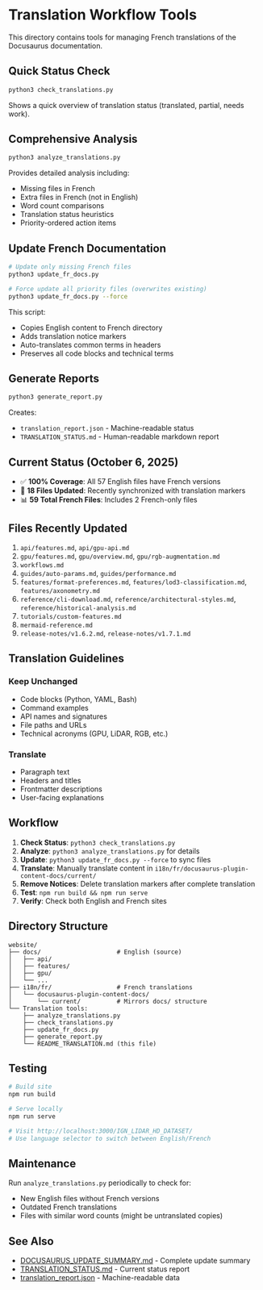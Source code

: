 # Translation Workflow Tools

This directory contains tools for managing French translations of the Docusaurus documentation.

## Quick Status Check

```bash
python3 check_translations.py
```

Shows a quick overview of translation status (translated, partial, needs work).

## Comprehensive Analysis

```bash
python3 analyze_translations.py
```

Provides detailed analysis including:

- Missing files in French
- Extra files in French (not in English)
- Word count comparisons
- Translation status heuristics
- Priority-ordered action items

## Update French Documentation

```bash
# Update only missing French files
python3 update_fr_docs.py

# Force update all priority files (overwrites existing)
python3 update_fr_docs.py --force
```

This script:

- Copies English content to French directory
- Adds translation notice markers
- Auto-translates common terms in headers
- Preserves all code blocks and technical terms

## Generate Reports

```bash
python3 generate_report.py
```

Creates:

- `translation_report.json` - Machine-readable status
- `TRANSLATION_STATUS.md` - Human-readable markdown report

## Current Status (October 6, 2025)

- ✅ **100% Coverage**: All 57 English files have French versions
- 🔄 **18 Files Updated**: Recently synchronized with translation markers
- 📊 **59 Total French Files**: Includes 2 French-only files

## Files Recently Updated

1. `api/features.md`, `api/gpu-api.md`
2. `gpu/features.md`, `gpu/overview.md`, `gpu/rgb-augmentation.md`
3. `workflows.md`
4. `guides/auto-params.md`, `guides/performance.md`
5. `features/format-preferences.md`, `features/lod3-classification.md`, `features/axonometry.md`
6. `reference/cli-download.md`, `reference/architectural-styles.md`, `reference/historical-analysis.md`
7. `tutorials/custom-features.md`
8. `mermaid-reference.md`
9. `release-notes/v1.6.2.md`, `release-notes/v1.7.1.md`

## Translation Guidelines

### Keep Unchanged

- Code blocks (Python, YAML, Bash)
- Command examples
- API names and signatures
- File paths and URLs
- Technical acronyms (GPU, LiDAR, RGB, etc.)

### Translate

- Paragraph text
- Headers and titles
- Frontmatter descriptions
- User-facing explanations

## Workflow

1. **Check Status**: `python3 check_translations.py`
2. **Analyze**: `python3 analyze_translations.py` for details
3. **Update**: `python3 update_fr_docs.py --force` to sync files
4. **Translate**: Manually translate content in `i18n/fr/docusaurus-plugin-content-docs/current/`
5. **Remove Notices**: Delete translation markers after complete translation
6. **Test**: `npm run build && npm run serve`
7. **Verify**: Check both English and French sites

## Directory Structure

```
website/
├── docs/                     # English (source)
│   ├── api/
│   ├── features/
│   ├── gpu/
│   └── ...
├── i18n/fr/                  # French translations
│   └── docusaurus-plugin-content-docs/
│       └── current/          # Mirrors docs/ structure
└── Translation tools:
    ├── analyze_translations.py
    ├── check_translations.py
    ├── update_fr_docs.py
    ├── generate_report.py
    └── README_TRANSLATION.md (this file)
```

## Testing

```bash
# Build site
npm run build

# Serve locally
npm run serve

# Visit http://localhost:3000/IGN_LIDAR_HD_DATASET/
# Use language selector to switch between English/French
```

## Maintenance

Run `analyze_translations.py` periodically to check for:

- New English files without French versions
- Outdated French translations
- Files with similar word counts (might be untranslated copies)

## See Also

- [DOCUSAURUS_UPDATE_SUMMARY.md](DOCUSAURUS_UPDATE_SUMMARY.md) - Complete update summary
- [TRANSLATION_STATUS.md](TRANSLATION_STATUS.md) - Current status report
- [translation_report.json](translation_report.json) - Machine-readable data
